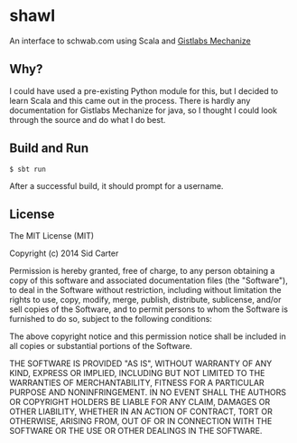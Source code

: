 # shawl
An interface to schwab.com using Scala and [Gistlabs Mechanize](http://gistlabs.com/software/mechanize-for-java/)

## Why?
I could have used a pre-existing Python module for this, but I decided to learn Scala and this came out in the process. There is hardly any documentation for Gistlabs Mechanize for java, so I thought I could look through the source and do what I do best.

## Build and Run
	$ sbt run
	
After a successful build, it should prompt for a username.

## License
The MIT License (MIT)

Copyright (c) 2014 Sid Carter

Permission is hereby granted, free of charge, to any person obtaining a copy
of this software and associated documentation files (the "Software"), to deal
in the Software without restriction, including without limitation the rights
to use, copy, modify, merge, publish, distribute, sublicense, and/or sell
copies of the Software, and to permit persons to whom the Software is
furnished to do so, subject to the following conditions:

The above copyright notice and this permission notice shall be included in all
copies or substantial portions of the Software.

THE SOFTWARE IS PROVIDED "AS IS", WITHOUT WARRANTY OF ANY KIND, EXPRESS OR
IMPLIED, INCLUDING BUT NOT LIMITED TO THE WARRANTIES OF MERCHANTABILITY,
FITNESS FOR A PARTICULAR PURPOSE AND NONINFRINGEMENT. IN NO EVENT SHALL THE
AUTHORS OR COPYRIGHT HOLDERS BE LIABLE FOR ANY CLAIM, DAMAGES OR OTHER
LIABILITY, WHETHER IN AN ACTION OF CONTRACT, TORT OR OTHERWISE, ARISING FROM,
OUT OF OR IN CONNECTION WITH THE SOFTWARE OR THE USE OR OTHER DEALINGS IN THE
SOFTWARE.
